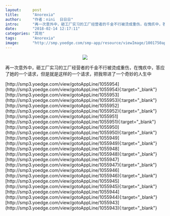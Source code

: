 ```yaml
---
layout:     post
title:      "Anorexia"
author:     "作者：nini  日日日"
intro:      "再一次意外中，砸工厂实习的工厂经营者的千金不行被烫成重伤，在愧疚中，答应了她的一个请求，但是就是这样的一个请求，把我带进了一个奇妙的人生中"
date:       "2018-02-14 12:17:11"
categories: "其他"
tags:       "Anorexia"
image:      "http://smp.yoedge.com/smp-app/resource/viewImage/1001750appline.png"
---
```

<div style="text-align: center">
<p><img src="http://smp.yoedge.com/smp-app/resource/viewImage/1001750appline.png"/></p>
</div>
<p class="post-meta">
<span>再一次意外中，砸工厂实习的工厂经营者的千金不行被烫成重伤，在愧疚中，答应了她的一个请求，但是就是这样的一个请求，把我带进了一个奇妙的人生中</span>
</p>
[http://smp3.yoedge.com/view/gotoAppLine/1055954](http://smp3.yoedge.com/view/gotoAppLine/1055954){:target="_blank"}
[http://smp3.yoedge.com/view/gotoAppLine/1055953](http://smp3.yoedge.com/view/gotoAppLine/1055953){:target="_blank"}
[http://smp3.yoedge.com/view/gotoAppLine/1055952](http://smp3.yoedge.com/view/gotoAppLine/1055952){:target="_blank"}
[http://smp3.yoedge.com/view/gotoAppLine/1055951](http://smp3.yoedge.com/view/gotoAppLine/1055951){:target="_blank"}
[http://smp3.yoedge.com/view/gotoAppLine/1055950](http://smp3.yoedge.com/view/gotoAppLine/1055950){:target="_blank"}
[http://smp3.yoedge.com/view/gotoAppLine/1055949](http://smp3.yoedge.com/view/gotoAppLine/1055949){:target="_blank"}
[http://smp3.yoedge.com/view/gotoAppLine/1055948](http://smp3.yoedge.com/view/gotoAppLine/1055948){:target="_blank"}
[http://smp3.yoedge.com/view/gotoAppLine/1055947](http://smp3.yoedge.com/view/gotoAppLine/1055947){:target="_blank"}
[http://smp3.yoedge.com/view/gotoAppLine/1055946](http://smp3.yoedge.com/view/gotoAppLine/1055946){:target="_blank"}
[http://smp3.yoedge.com/view/gotoAppLine/1055945](http://smp3.yoedge.com/view/gotoAppLine/1055945){:target="_blank"}
[http://smp3.yoedge.com/view/gotoAppLine/1055944](http://smp3.yoedge.com/view/gotoAppLine/1055944){:target="_blank"}
[http://smp3.yoedge.com/view/gotoAppLine/1055943](http://smp3.yoedge.com/view/gotoAppLine/1055943){:target="_blank"}


